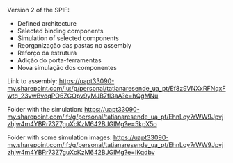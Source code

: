 Version 2 of the SPIF:
- Defined architecture
- Selected binding components
- Simulation of selected components
- Reorganização das pastas no assembly
- Reforço da estrutura
- Adição do porta-ferramentas
- Nova simulação dos componentes


 

Link to assembly:
https://uapt33090-my.sharepoint.com/:u:/g/personal/tatianaresende_ua_pt/Ef8z9VNXxRFNqxFwtq_23vwBvoqPO6ZGOpv9yMJB7fl3aA?e=hQgMNu

Folder with the simulation:
https://uapt33090-my.sharepoint.com/:f:/g/personal/tatianaresende_ua_pt/EhnLqy7rWW9Jpvjzhjw4m4YBRr73Z7guXcKzM642BJGIMg?e=5kpX5o

Folder with some simulation images:
https://uapt33090-my.sharepoint.com/:f:/g/personal/tatianaresende_ua_pt/EhnLqy7rWW9Jpvjzhjw4m4YBRr73Z7guXcKzM642BJGIMg?e=lKqdbv

